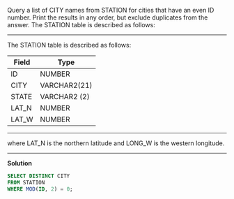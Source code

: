 Query a list of CITY names from STATION for cities that have an even ID number. Print the results in any order, but exclude duplicates from the answer.
The STATION table is described as follows:

---
The STATION table is described as follows:

| Field      | Type |
| ----------- | ----------- |
| ID      | NUMBER       |
| CITY   | VARCHAR2(21)        |
| STATE   | VARCHAR2 (2)        |
| LAT_N   | NUMBER        |
| LAT_W   | NUMBER        |

---

where LAT_N is the northern latitude and LONG_W is the western longitude.

---
**Solution**
```sql
SELECT DISTINCT CITY 
FROM STATION 
WHERE MOD(ID, 2) = 0;
```
